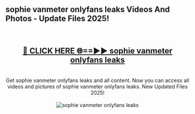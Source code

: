 <h2>sophie vanmeter onlyfans leaks Videos And Photos - Update Files 2025!</h2>
<br>
<div align="center">
<h2><a href="https://top-ai-tools.click/QrbHav" rel="nofollow">🔴 CLICK HERE 🌐==►► sophie vanmeter onlyfans leaks</a></h2>
<br>
Get sophie vanmeter onlyfans leaks and all content. Now you can access all videos and pictures of sophie vanmeter onlyfans leaks. New Updated Files 2025!
<br>
<br>
<a href="https://top-ai-tools.click/QrbHav" rel="nofollow" data-target="animated-image.originalLink"><img src="https://i.ibb.co.com/WyWwxjT/player-gif2.gif" alt="sophie vanmeter onlyfans leaks" style="max-width: 100%; display: inline-block;" data-target="animated-image.originalImage"></a>
</div>
<br>